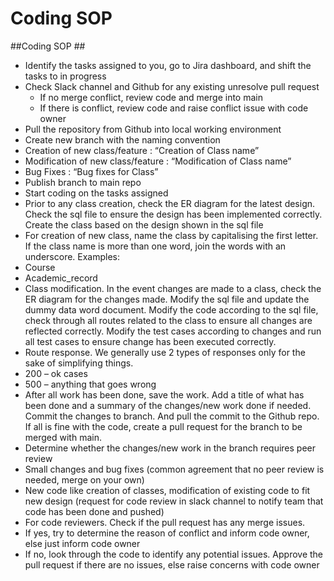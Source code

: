 # Coding SOP #
##Coding SOP ##
*	Identify the tasks assigned to you, go to Jira dashboard, and shift the tasks to in progress
* Check Slack channel and Github for any existing unresolve pull request
  * If no merge conflict, review code and merge into main
  * If there is conflict, review code and raise conflict issue with code owner 
* Pull the repository from Github into local working environment
*	Create new branch with the naming convention
  *	Creation of new class/feature : “Creation of Class name”
  *	Modification of new class/feature : “Modification of Class name”
  *	Bug Fixes : “Bug fixes for Class”
*	Publish branch to main repo
*	Start coding on the tasks assigned
  *	Prior to any class creation, check the ER diagram for the latest design. Check the sql file to ensure the design has been implemented correctly. Create the class based         on the design shown in the sql file
  *	For creation of new class, name the class by capitalising the first letter. If the class name is more than one word, join the words with an underscore. Examples:
   * Course
   *	Academic_record
  *	Class modification. In the event changes are made to a class, check the ER diagram for the changes made. Modify the sql file and update the dummy data word document.           Modify the code according to the sql file, check through all routes related to the class to ensure all changes are reflected correctly. Modify the test cases according         to changes and run all test cases to ensure change has been executed correctly.
  *	Route response. We generally use 2 types of responses only for the sake of simplifying things.
   *	200 – ok cases
   *	500 – anything that goes wrong
*	After all work has been done, save the work. Add a title of what has been done and a summary of the changes/new work done if needed. Commit the changes to branch. And            pull the commit to the Github repo. If all is fine with the code, create a pull request for the branch to be merged with main. 
*	Determine whether the changes/new work in the branch requires peer review
  *	Small changes and bug fixes (common agreement that no peer review is needed, merge on your own)
  *	New code like creation of classes, modification of existing code to fit new design (request for code review in slack channel to notify team that code has been done and         pushed)
*	For code reviewers. Check if the pull request has any merge issues.
  *	If yes, try to determine the reason of conflict and inform code owner, else just inform code owner
  *	If no, look through the code to identify any potential issues. Approve the pull request if there are no issues, else raise concerns with code owner
 
